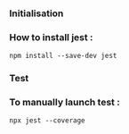 ### Initialisation
### How to install jest :
    npm install --save-dev jest

### Test
### To manually launch test :
    npx jest --coverage

